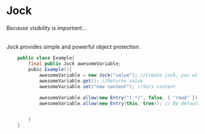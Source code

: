 Jock
====
###### Because visibility is important...

Jock provides simple and powerful object protection.

```java
    public class Example{
        final public Jock awesomeVariable;
        pubic Example(){
            awesomeVariable = new Jock("value"); //Create jock, you will be granted full access
            awesomeVariable.get(); //Returns value
            awesomeVariable.set("new content"); //Sets content

            awesomeVariable.allow(new Entry("(.*)", false, { "read" })); // Allow everyone to read, false means that we opt out of checking the super class
            awesomeVariable.allow(new Entry(this, true)); // By default Jock acts as private, this will make it more like a protected value


        }
    }
```